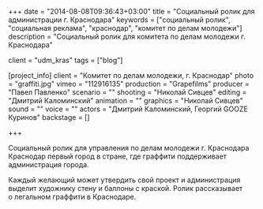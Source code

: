 +++
date = "2014-08-08T09:36:43+03:00"
title = "Социальный ролик для администрации г. Краснодара"
keywords = ["социальный ролик", "социальная реклама", "краснодар", "комитет по делам молодежи"]
description = "Социальный ролик для комитета по делам молодежи г. Краснодара"

client = "udm_kras"
tags = ["blog"]

[project_info]
    client = "Комитет по делам молодежи, г. Краснодар"
    photo = "graffiti.jpg"
    vimeo = "112916135"
    production = "Grapefilms"
    producer = "Павел Павленко"
    scenario = ""
    shooting = "Николай Сивцев"
    editing = "Дмитрий Каломинский"
    animation = ""
    graphics = "Николай Сивцев"
    sound = ""
    voice = ""
    actors = "Дмитрий Каломинский, Георгий GOOZE Куринов"
    backstage = []

+++

Социальный ролик для управления по&nbsp;делам молодежи&nbsp;г. Краснодара
Краснодар первый город в&nbsp;стране, где граффити поддерживает администрация города.

Каждый желающий может утвердить свой проект и&nbsp;администрация выделит художнику стену и&nbsp;баллоны с&nbsp;краской. Ролик рассказывает о&nbsp;легальном граффити в&nbsp;Краснодаре.